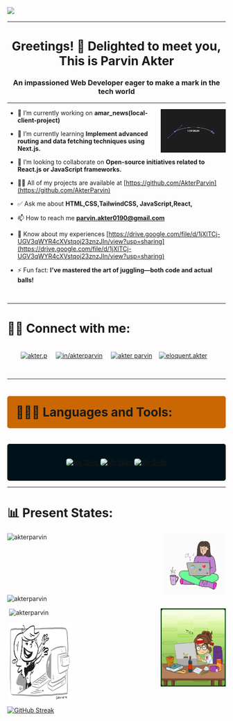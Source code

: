 <a href="https://www.facebook.com/mirhussainmurtaza/">
<img src="./assets/banner.gif" />
</a>

<hr>
<h1 align="center">Greetings! 👋 Delighted to meet you,<br> This is Parvin Akter</h1>

<h3 align="center">An impassioned Web Developer eager to make a mark in the tech world </h3><hr>
<p><img align="right" src="./assets/giphy[1] (4).gif" alt="akterparvin"  width="150" height="100"/></p> 

- 🔭 I’m currently working on **amar_news(local-client-project)**

- 🌱 I’m currently learning **Implement advanced routing and data fetching techniques using Next.js.**

- 👯 I’m looking to collaborate on **Open-source initiatives related to React.js or JavaScript frameworks.**

- 👨‍💻 All of my projects are available at [https://github.com/AkterParvin](https://github.com/AkterParvin)

- ✅ Ask me about **HTML,CSS,TailwindCSS, JavaScript,React,**

- 📫 How to reach me **parvin.akter0190@gmail.com**

- 📄 Know about my experiences [https://drive.google.com/file/d/1jXlTCj-UGV3qWYR4cXVstqoj23znzJIn/view?usp=sharing](https://drive.google.com/file/d/1jXlTCj-UGV3qWYR4cXVstqoj23znzJIn/view?usp=sharing)

- ⚡ Fun fact: **I've mastered the art of juggling—both code and actual balls!**

<br>
<hr>
<h1 align="left">🤝🏻 Connect with me:  </h1>
<p align="center"><br>
<a href="https://dev.to/akter.p" target="blank"><img align="center" src="https://raw.githubusercontent.com/rahuldkjain/github-profile-readme-generator/master/src/images/icons/Social/devto.svg" alt="akter.p" height="50" width="50" /></a>
&nbsp; &nbsp;
<a href="https://linkedin.com/in/in/akterparvin" target="blank"><img align="center" src="https://raw.githubusercontent.com/rahuldkjain/github-profile-readme-generator/master/src/images/icons/Social/linked-in-alt.svg" alt="in/akterparvin" height="50" width="50" /></a>
&nbsp; &nbsp;
<a href="https://stackoverflow.com/users/akter parvin" target="blank"><img align="center" src="https://raw.githubusercontent.com/rahuldkjain/github-profile-readme-generator/master/src/images/icons/Social/stack-overflow.svg" alt="akter parvin" height="50" width="50" /></a>&nbsp; &nbsp;
<a href="https://fb.com/eloquent.akter" target="blank"><img align="center" src="https://raw.githubusercontent.com/rahuldkjain/github-profile-readme-generator/master/src/images/icons/Social/facebook.svg" alt="eloquent.akter" height="50" width="50" /></a>&nbsp; &nbsp;
</p>





<!-- First row of icons -->
<p align="center">

<br><hr>
<h1 align="left" style="background-color: #ca6702; border-radius: 5px; margin: 0px ,25px; padding: 20px;  ">👨🏻‍💻 Languages and Tools:</h1><br>
<div style="background-color: #001219; border-radius: 5px; padding: 20px;  ">
<p align="center">
<a href="https://skillicons.dev">
    <img src="https://skillicons.dev/icons?i=html,css,tailwind,bootstrap,mui" alt="My Skills" width="590" height="150" style=" border-radius: 5px; margin: 20px, 5px; ">
</a>
<a href="https://skillicons.dev">
    <img src="https://skillicons.dev/icons?i=js,react,nextjs,mongodb,express" alt="My Skills" width="590" height="150" style=" border-radius: 5px; margin: 20px, 5px; ">
</a>
<a href="https://skillicons.dev">
    <img src="https://skillicons.dev/icons?i=nodejs,firebase,figma,vite" alt="My Skills"width="520" height="150" style=" border-radius: 5px; margin: 20px ,5px; ">
</a>
</p>
</div>





<p align="left">
  <hr>
<h1 align="left">📊 Present States:  </h1>


<p><img align="left" src="https://github-readme-stats.vercel.app/api/top-langs?username=AkterParvin&show_icons=true&locale=en&layout=compact" alt="akterparvin" width="350" height="140"/></p>
<p><img align="right" src="./assets/giphy[1] (5).gif" alt="akterparvin"  width="140" height="140"/></p>
<p>&nbsp;<img align="center" src="https://github-readme-stats.vercel.app/api?username=AkterParvin&show_icons=true&locale=en" alt="akterparvin" /></p><p><img align="right" src="./assets/giphy[1] (9).gif" alt="akterparvin" width="150" height="180"/></p>

<p>&nbsp;<img align="center" src="https://api.githubtrends.io/user/svg/AkterParvin/repos?time_range=one_year&theme=dark" alt="akterparvin" /></p><p><img align="center" src="./assets/giphy[1] (6).gif" alt="akterparvin" width="150" height="180"/></p>

<a href="https://git.io/streak-stats"><img src="https://github-readme-streak-stats.herokuapp.com?user=AkterParvin&theme=monokai&border_radius=8&date_format=j%20M%5B%20Y%5D&card_width=500" alt="GitHub Streak" /></a>
